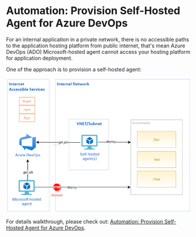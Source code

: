 # Automation: Provision Self-Hosted Agent for Azure DevOps

For an internal application in a private network, there is no accessible paths to the application hosting platform from public internet, that's mean Azure DevOps (ADO) Microsoft-hosted agent cannot access your hosting platform for application deployment.

One of the approach is to provision a self-hosted agent:

![](ado-build-agent.png)

For details walkthrough, please check out: [Automation: Provision Self-Hosted Agent for Azure DevOps](https://raideen.ca/2022/10/17/automation-provision-self-hosted-agent-for-azure-devops/).